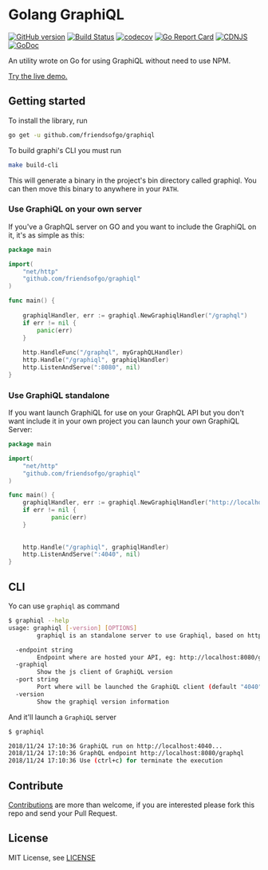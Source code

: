 # Golang GraphiQL
[![GitHub version](https://badge.fury.io/gh/friendsofgo%2Fgraphiql.svg)](https://badge.fury.io/gh/friendsofgo%2Fgraphiql)
[![Build Status](https://travis-ci.org/friendsofgo/graphiql.svg?branch=master)](https://travis-ci.org/friendsofgo/graphiql)
[![codecov](https://codecov.io/gh/aperezg/graphiql/branch/master/graph/badge.svg)](https://codecov.io/gh/aperezg/graphiql)
[![Go Report Card](https://goreportcard.com/badge/github.com/friendsofgo/graphiql)](https://goreportcard.com/report/github.com/friendsofgo/graphiql)
[![CDNJS](https://img.shields.io/cdnjs/v/graphiql.svg)](https://cdnjs.com/libraries/graphiql)
[![GoDoc](https://godoc.org/graphql.co/graphql?status.svg)](https://godoc.org/github.com/friendsofgo/graphiql)

An utility wrote on Go for using GraphiQL without need to use NPM.

[Try the live demo.](http://graphql.org/swapi-graphql)

## Getting started
To install the library, run

```bash
go get -u github.com/friendsofgo/graphiql
``` 

To build graphi's CLI you must run
```bash
make build-cli
```
This will generate a binary in the project's bin directory called graphiql. You can then move this binary to anywhere in your `PATH`.

### Use GraphiQL on your own server
If you've a GraphQL server on GO and you want to include the GraphiQL
on it, it's as simple as this:

```go
package main

import(
	"net/http"
	"github.com/friendsofgo/graphiql"
)

func main() {
	
	graphiqlHandler, err := graphiql.NewGraphiqlHandler("/graphql")
	if err != nil {
		panic(err)
	}
	
	http.HandleFunc("/graphql", myGraphQLHandler)
	http.Handle("/graphiql", graphiqlHandler)
	http.ListenAndServe(":8080", nil)
}
```

### Use GraphiQL standalone
If you want launch GraphiQL for use on your GraphQL API but you don't want
include it in your own project you can launch your own GraphiQL Server:

```go
package main

import(
	"net/http"
	"github.com/friendsofgo/graphiql"
)

func main() {
	graphiqlHandler, err := graphiql.NewGraphiqlHandler("http://localhost:8080/graphql")
	if err != nil {
    		panic(err)
	}
    	
	
	http.Handle("/graphiql", graphiqlHandler)
	http.ListenAndServe(":4040", nil)
}
```

## CLI
Yo can use `graphiql` as command
```bash
$ graphiql --help
usage: graphiql [-version] [OPTIONS]
        graphiql is an standalone server to use Graphiql, based on https://github.com/graphql/graphiql

  -endpoint string
        Endpoint where are hosted your API, eg: http://localhost:8080/graphql (default "http://localhost:8080/graphql")
  -graphiql
        Show the js client of GraphiQL version
  -port string
        Port where will be launched the GraphiQL client (default "4040")
  -version
        Show the graphiql version information
```

And it'll launch a `GraphiQL` server
```bash
$ graphiql

2018/11/24 17:10:36 GraphiQL run on http://localhost:4040...
2018/11/24 17:10:36 GraphQL endpoint http://localhost:8080/graphql
2018/11/24 17:10:36 Use (ctrl+c) for terminate the execution
```

## Contribute
[Contributions](https://github.com/friendsofgo/graphiql/issues?q=is%3Aissue+is%3Aopen) are more than welcome, if you are interested please fork this repo and send your Pull Request.

## License
MIT License, see [LICENSE](https://github.com/friendsofgo/graphiql/blob/master/LICENSE)